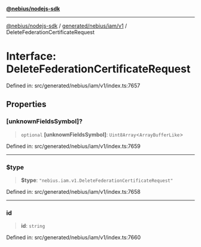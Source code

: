 [**@nebius/nodejs-sdk**](../../../../../README.md)

***

[@nebius/nodejs-sdk](../../../../../README.md) / [generated/nebius/iam/v1](../README.md) / DeleteFederationCertificateRequest

# Interface: DeleteFederationCertificateRequest

Defined in: src/generated/nebius/iam/v1/index.ts:7657

## Properties

### \[unknownFieldsSymbol\]?

> `optional` **\[unknownFieldsSymbol\]**: `Uint8Array`\<`ArrayBufferLike`\>

Defined in: src/generated/nebius/iam/v1/index.ts:7659

***

### $type

> **$type**: `"nebius.iam.v1.DeleteFederationCertificateRequest"`

Defined in: src/generated/nebius/iam/v1/index.ts:7658

***

### id

> **id**: `string`

Defined in: src/generated/nebius/iam/v1/index.ts:7660
